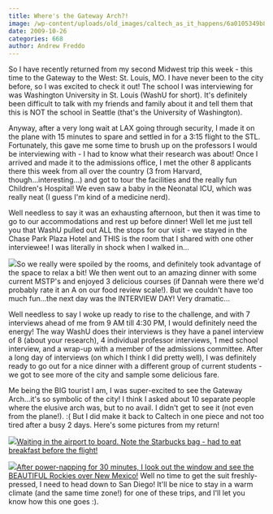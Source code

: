 ```yaml
---
title: Where's the Gateway Arch?!
image: /wp-content/uploads/old_images/caltech_as_it_happens/6a0105349b8251970b0120a61eb71e970b.jpg
date: 2009-10-26
categories: 668
author: Andrew Freddo
---
```



So I have recently returned from my second Midwest trip this week - this time to the Gateway to the West: St. Louis, MO. I have never been to the city before, so I was excited to check it out! The school I was interviewing for was Washington University in St. Louis (WashU for short). It's definitely been difficult to talk with my friends and family about it and tell them that this is NOT the school in Seattle (that's the University of Washington).

Anyway, after a very long wait at LAX going through security, I made it on the plane with 15 minutes to spare and settled in for a 3:15 flight to the STL. Fortunately, this gave me some time to brush up on the professors I would be interviewing with - I had to know what their research was about! Once I arrived and made it to the admissions office, I met the other 8 applicants there this week from all over the country (3 from Harvard, though...interesting...) and got to tour the facilities and the really fun Children's Hospital! We even saw a baby in the Neonatal ICU, which was really neat (I guess I'm kind of a medicine nerd).

Well needless to say it was an exhausting afternoon, but then it was time to go to our accommodations and rest up before dinner! Well let me just tell you that WashU pulled out ALL the stops for our visit - we stayed in the Chase Park Plaza Hotel and THIS is the room that I shared with one other interviewee! I was literally in shock when I walked in...


![](/old_images/caltech_as_it_happens/6a0105349b8251970b0120a6760fe7970c.jpg)So we really were spoiled by the rooms, and definitely took advantage of the space to relax a bit! We then went out to an amazing dinner with some current MSTP's and enjoyed 3 delicious courses (if Dannah were there we'd probably rate it an A on our food review scale!). But we couldn't have too much fun...the next day was the INTERVIEW DAY! Very dramatic...

Well needless to say I woke up ready to rise to the challenge, and with 7 interviews ahead of me from 9 AM till 4:30 PM, I would definitely need the energy! The way WashU does their interviews is they have a panel interview of 8 (about your research), 4 individual professor interviews, 1 med school interview, and a wrap-up with a member of the admissions committee. After a long day of interviews (on which I think I did pretty well), I was definitely ready to go out for a nice dinner with a different group of current students - we got to see more of the city and sample some delicious fare.

Me being the BIG tourist I am, I was super-excited to see the Gateway Arch...it's so symbolic of the city! I think I asked about 10 separate people where the elusive arch was, but to no avail. I didn't get to see it (not even from the plane!). :(
But I did make it back to Caltech in one piece and not too tired after a busy 2 days. Here's some pictures from my return!

![](/old_images/caltech_as_it_happens/6a0105349b8251970b0120a61eb9a4970b.jpg)[Waiting in the airport to board. Note the Starbucks bag - had to eat breakfast before the flight!](https://)

![](/old_images/caltech_as_it_happens/6a0105349b8251970b0120a61eba19970b.jpg)[After power-napping for 30 minutes, I look out the window and see the BEAUTIFUL Rockies over New Mexico!](https://)
Well no time to get the suit freshly-pressed, I need to head down to San Diego! It'll be nice to stay in a warm climate (and the same time zone!) for one of these trips, and I'll let you know how this one goes :).

